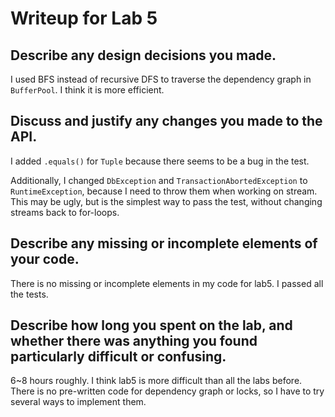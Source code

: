 # Writeup for Lab 5

## Describe any design decisions you made.

I used BFS instead of recursive DFS to traverse the dependency graph in `BufferPool`. I think it is more efficient.

## Discuss and justify any changes you made to the API.

I added `.equals()` for `Tuple` because there seems to be a bug in the test.

Additionally, I changed `DbException` and `TransactionAbortedException` to `RuntimeException`, because I need to throw them when working on stream. This may be ugly, but is the simplest way to pass the test, without changing streams back to for-loops.

## Describe any missing or incomplete elements of your code.

There is no missing or incomplete elements in my code for lab5. I passed all the tests.

## Describe how long you spent on the lab, and whether there was anything you found particularly difficult or confusing.

6~8 hours roughly. I think lab5 is more difficult than all the labs before. There is no pre-written code for dependency graph or locks, so I have to try several ways to implement them.